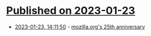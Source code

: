 # [Published on 2023-01-23](index.md)

* [2023-01-23, 14:11:50](https://lobste.rs/s/xvgile/mozilla_org_s_25th_anniversary) - [mozilla.org's 25th anniversary](https://www.jwz.org/blog/2023/01/mozilla-orgs-25th-anniversary/)
